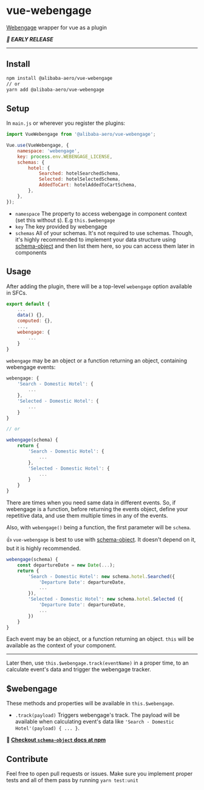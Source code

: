 # vue-webengage

[Webengage](http://webengage.com/) wrapper for vue as a plugin

***👀 EARLY RELEASE***

---

## Install

```bash
npm install @alibaba-aero/vue-webengage
// or
yarn add @alibaba-aero/vue-webengage
```


## Setup
In `main.js` or wherever you register the plugins:

```js
import VueWebengage from '@alibaba-aero/vue-webengage';

Vue.use(VueWebengage, {
    namespace: 'webengage',
    key: process.env.WEBENGAGE_LICENSE,
    schemas: {
        hotel: {
            Searched: hotelSearchedSchema,
            Selected: hotelSelectedSchema,
            AddedToCart: hotelAddedToCartSchema,
        },
    },
});
```

- `namespace`
    The property to access webengage in component context (set this without `$`). E.g `this.$webengage`
- `key`
    The key provided by webengage
- `schemas`
    All of your schemas. It's not required to use schemas. Though, it's highly recommended to implement your data structure using [schema-object](https://www.npmjs.com/package/schema-object) and then list them here, so you can access them later in components
    

## Usage
After adding the plugin, there will be a top-level `webengage` option available in SFCs. 

```js
export default {
    ...
    data() {},
    computed: {},
    ...,
    webengage: {
        ...
    }
}
```

`webengage` may be an object or a function returning an object, containing webengage events:

```js
webengage: {
    'Search - Domestic Hotel': {
        ...
    },
    'Selected - Domestic Hotel': {
        ...
    }
} 

// or

webengage(schema) {
    return {
        'Search - Domestic Hotel': {
            ...
        },
        'Selected - Domestic Hotel': {
            ...
        }
    }
} 
```

There are times when you need same data in different events. So, if webengage is a function, before returning the events object, define your repetitive data, and use them multiple times in any of the events.

Also, with `webengage()` being a function, the first parameter will be `schema`.

👍 `vue-webengage` is best to use with [schema-object](https://www.npmjs.com/package/schema-object). It doesn't depend on it, but it is highly recommended.

```js
webengage(schema) {
    const departureDate = new Date(...);
    return {
        'Search - Domestic Hotel': new schema.hotel.Searched({
            'Departure Date': departureDate,
            ...
        }),
        'Selected - Domestic Hotel': new schema.hotel.Selected ({
            'Departure Date': departureDate,
            ...
        })
    }
} 
```

Each event may be an object, or a function returning an object. `this` will be available as the context of your component.

---

Later then, use `this.$webengage.track(eventName)` in a proper time, to an calculate event's data and trigger the webengage tracker.

## $webengage
These methods and properties will be available in `this.$webengage`.

- `.track(payload)`
    Triggers webengage's track. The payload will be available when calculating event's data like `'Search - Domestic Hotel'(payload) { ... }`.


**‌📖 [Checkout `schema-object` docs at npm](https://www.npmjs.com/package/schema-object)**

## Contribute
Feel free to open pull requests or issues. Make sure you implement proper tests and all of them pass by running `yarn test:unit`
